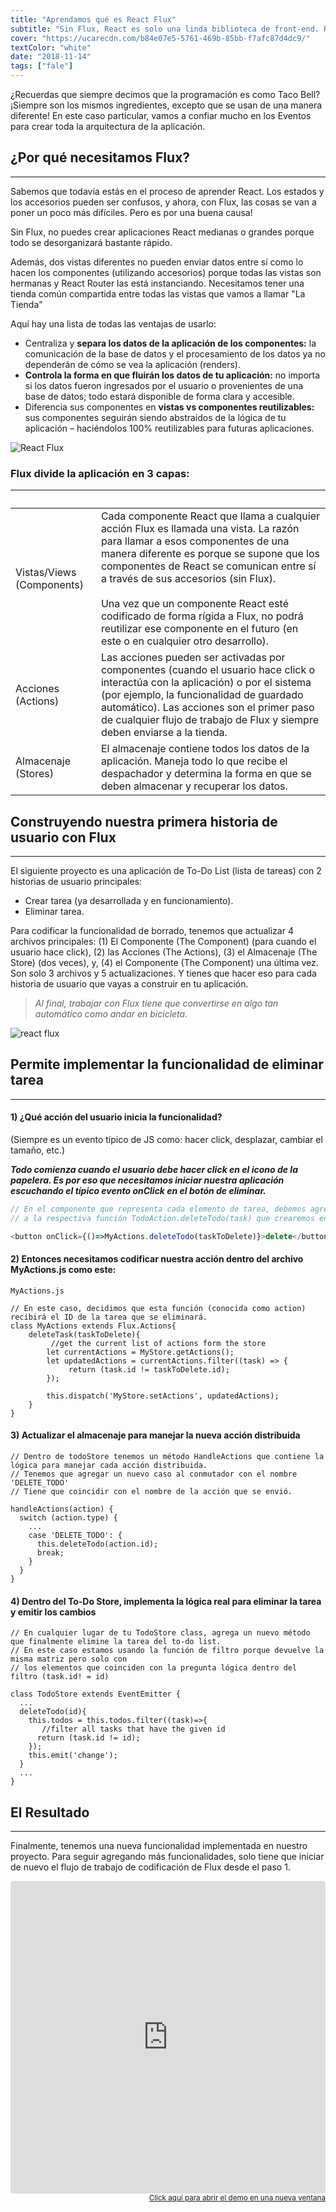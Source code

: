 ```yaml
---
title: "Aprendamos qué es React Flux"
subtitle: "Sin Flux, React es solo una linda biblioteca de front-end. React Flux lo convertirá en un marco - que le dará a tu aplicación una estructura definida - cuidando la capa de procesamiento de datos, y mucho más lo que es el flujo."
cover: "https://ucarecdn.com/b84e07e5-5761-469b-85bb-f7afc87d4dc9/"
textColor: "white"
date: "2018-11-14"
tags: ["fale"]
---
```


¿Recuerdas que siempre decimos que la programación es como Taco Bell?  ¡Siempre son los mismos ingredientes, excepto que se usan de una manera diferente!  En este caso particular, vamos a confiar mucho en los Eventos para crear toda la arquitectura de la aplicación.

## ¿Por qué necesitamos Flux?
***

Sabemos que todavía estás en el proceso de aprender React.  Los estados y los accesorios pueden ser confusos, y ahora, con Flux, las cosas se van a poner un poco más difíciles.  Pero es por una buena causa!

Sin Flux, no puedes crear aplicaciones React medianas o grandes porque todo se desorganizará bastante rápido.

Además, dos vistas diferentes no pueden enviar datos entre sí como lo hacen los componentes (utilizando accesorios) porque todas las vistas son hermanas y React Router las está instanciando. Necesitamos tener una tienda común compartida entre todas las vistas que vamos a llamar "La Tienda"

Aquí hay una lista de todas las ventajas de usarlo:

+ Centraliza y **separa los datos de la aplicación de los componentes:** la comunicación de la base de datos y el procesamiento de los datos ya no dependerán de cómo se vea la aplicación (renders).
+ **Controla la forma en que fluirán los datos de tu aplicación:** no importa si los datos fueron ingresados por el usuario o provenientes de una base de datos; todo estará disponible de forma clara y accesible.
+ Diferencia sus componentes en **vistas vs componentes reutilizables:** sus componentes seguirán siendo abstraídos de la lógica de tu aplicación – haciéndolos 100% reutilizables para futuras aplicaciones.

![React Flux](https://ucarecdn.com/aa1a5994-8de9-4d24-99ce-3a0d686c30bd/-/resize/700x/)

### Flux divide la aplicación en 3 capas:

|&nbsp;     |&nbsp;       |
|:-----------|:----------------|
Vistas/Views (Components)     |Cada componente React que llama a cualquier acción Flux es llamada una vista.  La razón para llamar a esos componentes de una manera diferente es porque se supone que los componentes de React se comunican entre sí a través de sus accesorios (sin Flux).<br> <br>Una vez que un componente React esté codificado de forma rígida a Flux, no podrá reutilizar ese componente en el futuro (en este o en cualquier otro desarrollo).       |
|Acciones (Actions)       |Las acciones pueden ser activadas por componentes (cuando el usuario hace click o interactúa con la aplicación) o por el sistema (por ejemplo, la funcionalidad de guardado automático).  Las acciones son el primer paso de cualquier flujo de trabajo de Flux y siempre deben enviarse a la tienda.      |
|Almacenaje (Stores)       |El almacenaje contiene todos los datos de la aplicación.  Maneja todo lo que recibe el despachador y determina la forma en que se deben almacenar y recuperar los datos.            |

## Construyendo nuestra primera historia de usuario con Flux
***

El siguiente proyecto es una aplicación de To-Do List (lista de tareas) con 2 historias de usuario principales:

+ Crear tarea (ya desarrollada y en funcionamiento).
+ Eliminar tarea.

Para codificar la funcionalidad de borrado, tenemos que actualizar 4 archivos principales: (1) El Componente (The Component) (para cuando el usuario hace click), (2) las Acciones (The Actions), (3) el Almacenaje (The Store) (dos veces), y, (4) el Componente (The Component) una última vez.  Son solo 3 archivos y 5 actualizaciones.  Y tienes que hacer eso para cada historia de usuario que vayas a construir en tu aplicación.


> *Al final, trabajar con Flux tiene que convertirse en algo tan automático como andar en bicicleta.*


![react flux](https://ucarecdn.com/77c93bfa-92cb-44e3-a7c5-c959e27c5ccc/-/resize/1100x/)

## Permite implementar la funcionalidad de eliminar tarea
***

#### 1) ¿Qué acción del usuario inicia la funcionalidad?

(Siempre es un evento típico de JS como: hacer click, desplazar, cambiar el tamaño, etc.)

***Todo comienza cuando el usuario debe hacer click en el icono de la papelera. Es por eso que necesitamos iniciar nuestra aplicación escuchando el típico evento onClick en el botón de eliminar.***

```javascript
// En el componente que representa cada elemento de tarea, debemos agregar un botón y también un sensor onClick que llame 
// a la respectiva función TodoAction.deleteTodo(task) que crearemos en las acciones: 

<button onClick={()=>MyActions.deleteTodo(taskToDelete)}>delete</button>
```

#### 2) Entonces necesitamos codificar nuestra acción dentro del archivo MyActions.js como este:

```javascript{numberLines: true}
MyActions.js

// En este caso, decidimos que esta función (conocida como action) recibirá el ID de la tarea que se eliminará.
class MyActions extends Flux.Actions{
    deleteTask(taskToDelete){
         //get the current list of actions form the store 
        let currentActions = MyStore.getActions();
        let updatedActions = currentActions.filter((task) => {
             return (task.id != taskToDelete.id);
        });

        this.dispatch('MyStore.setActions', updatedActions);
    }
}
```

#### 3) Actualizar el almacenaje para manejar la nueva acción distribuida

```javascript{numberLines: true}
// Dentro de todoStore tenemos un método HandleActions que contiene la lógica para manejar cada acción distribuida. 
// Tenemos que agregar un nuevo caso al conmutador con el nombre 'DELETE_TODO'  
// Tiene que coincidir con el nombre de la acción que se envió. 
  
handleActions(action) {
  switch (action.type) {
    ...
    case 'DELETE_TODO': {
      this.deleteTodo(action.id);
      break;
    }
  }
}
```

#### 4) Dentro del To-Do Store, implementa la lógica real para eliminar la tarea y emitir los cambios

```javascript{numberLines: true}
// En cualquier lugar de tu TodoStore class, agrega un nuevo método que finalmente elimine la tarea del to-do list. 
// En este caso estamos usando la función de filtro porque devuelve la misma matriz pero solo con
// los elementos que coinciden con la pregunta lógica dentro del filtro (task.id! = id) 

class TodoStore extends EventEmitter {
  ...
  deleteTodo(id){
    this.todos = this.todos.filter((task)=>{
       //filter all tasks that have the given id 
      return (task.id != id);
    });
    this.emit('change');
  }
  ...
}
```

## El Resultado
***

Finalmente, tenemos una nueva funcionalidad implementada en nuestro proyecto.  Para seguir agregando más funcionalidades, solo tiene que iniciar de nuevo el flujo de trabajo de codificación de Flux desde el paso 1.

<iframe src="https://codesandbox.io/embed/j1nvpono23" style="width:100%; height:500px; border:0; border-radius: 4px; overflow:hidden;" sandbox="allow-modals allow-forms allow-popups allow-scripts allow-same-origin"></iframe>

<div align="right"><small><a href="https://codesandbox.io/embed/j1nvpono23">Click aquí para abrir el demo en una nueva ventana</a></small></div>



